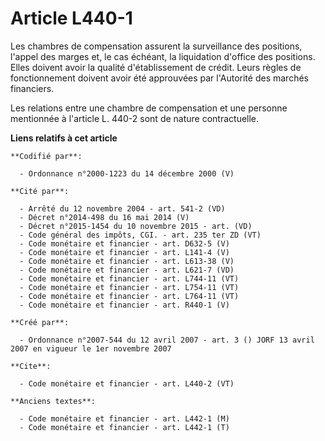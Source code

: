 # Article L440-1

Les chambres de compensation assurent la surveillance des positions, l'appel des marges et, le cas échéant, la liquidation
d'office des positions. Elles doivent avoir la qualité d'établissement de crédit. Leurs règles de fonctionnement doivent
avoir été approuvées par l'Autorité des marchés financiers. 

Les relations entre une chambre de compensation et une personne mentionnée à l'article L. 440-2 sont de nature contractuelle.

**Liens relatifs à cet article**

	**Codifié par**:

	  - Ordonnance n°2000-1223 du 14 décembre 2000 (V)

	**Cité par**:

	  - Arrêté du 12 novembre 2004 - art. 541-2 (VD)
	  - Décret n°2014-498 du 16 mai 2014 (V)
	  - Décret n°2015-1454 du 10 novembre 2015 - art. (VD)
	  - Code général des impôts, CGI. - art. 235 ter ZD (VT)
	  - Code monétaire et financier - art. D632-5 (V)
	  - Code monétaire et financier - art. L141-4 (V)
	  - Code monétaire et financier - art. L613-38 (V)
	  - Code monétaire et financier - art. L621-7 (VD)
	  - Code monétaire et financier - art. L744-11 (VT)
	  - Code monétaire et financier - art. L754-11 (VT)
	  - Code monétaire et financier - art. L764-11 (VT)
	  - Code monétaire et financier - art. R440-1 (V)

	**Créé par**:

	  - Ordonnance n°2007-544 du 12 avril 2007 - art. 3 () JORF 13 avril 2007 en vigueur le 1er novembre 2007

	**Cite**:

	  - Code monétaire et financier - art. L440-2 (VT)

	**Anciens textes**:

	  - Code monétaire et financier - art. L442-1 (M)
	  - Code monétaire et financier - art. L442-1 (T)
